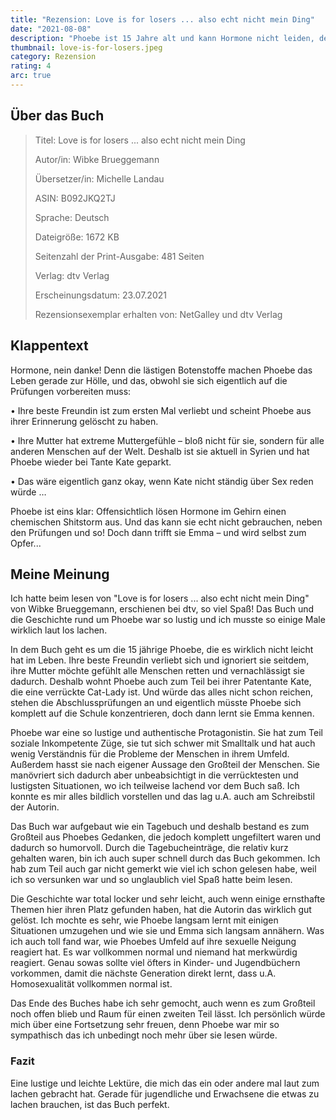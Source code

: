 ```yaml
---
title: "Rezension: Love is for losers ... also echt nicht mein Ding"
date: "2021-08-08"
description: "Phoebe ist 15 Jahre alt und kann Hormone nicht leiden, denn die sind es Schuld das sich ihre beste Freundin zum ersten Mal verliebt hat & sie seitdem ignoriert. Phoebe ist eins klar: Hormone lösen im Gehirn einen chemischen Shitstorm aus. Und das kann sie echt nicht gebrauchen, neben den Prüfungen und so! Doch dann trifft sie Emma – und wird selbst zum Opfer..."
thumbnail: love-is-for-losers.jpeg
category: Rezension
rating: 4
arc: true
---
```


## Über das Buch
> Titel: Love is for losers ... also echt nicht mein Ding
>
> Autor/in: Wibke Brueggemann
>
> Übersetzer/in: Michelle Landau
>
> ASIN: B092JKQ2TJ
>
> Sprache: Deutsch
>
> Dateigröße: 1672 KB
>
> Seitenzahl der Print-Ausgabe: 481 Seiten
>
> Verlag: dtv Verlag
>
> Erscheinungsdatum: 23.07.2021
>
> Rezensionsexemplar erhalten von: NetGalley und dtv Verlag

## Klappentext
Hormone, nein danke!
Denn die lästigen Botenstoffe machen Phoebe das Leben gerade zur Hölle, und das, obwohl sie sich eigentlich auf die Prüfungen vorbereiten muss:

• Ihre beste Freundin ist zum ersten Mal verliebt und scheint Phoebe aus ihrer Erinnerung gelöscht zu haben.

• Ihre Mutter hat extreme Muttergefühle – bloß nicht für sie, sondern für alle anderen Menschen auf der Welt. Deshalb ist sie aktuell in Syrien und hat Phoebe wieder bei Tante Kate geparkt.

• Das wäre eigentlich ganz okay, wenn Kate nicht ständig über Sex reden würde …

Phoebe ist eins klar: Offensichtlich lösen Hormone im Gehirn einen chemischen Shitstorm aus. Und das kann sie echt nicht gebrauchen, neben den Prüfungen und so! Doch dann trifft sie Emma – und wird selbst zum Opfer...

## Meine Meinung
Ich hatte beim lesen von "Love is for losers ... also echt nicht mein Ding" von Wibke Brueggemann, erschienen bei dtv, so viel Spaß! Das Buch und die Geschichte rund um Phoebe war so lustig und ich musste so einige Male wirklich laut los lachen.

In dem Buch geht es um die 15 jährige Phoebe, die es wirklich nicht leicht hat im Leben. Ihre beste Freundin verliebt sich und ignoriert sie seitdem, ihre Mutter möchte gefühlt alle Menschen retten und vernachlässigt sie dadurch. Deshalb wohnt Phoebe auch zum Teil bei ihrer Patentante Kate, die eine verrückte Cat-Lady ist. Und würde das alles nicht schon reichen, stehen die Abschlussprüfungen an und eigentlich müsste Phoebe sich komplett auf die Schule konzentrieren, doch dann lernt sie Emma kennen.

Phoebe war eine so lustige und authentische Protagonistin. Sie hat zum Teil soziale Inkompetente Züge, sie tut sich schwer mit Smalltalk und hat auch wenig Verständnis für die Probleme der Menschen in ihrem Umfeld. Außerdem hasst sie nach eigener Aussage den Großteil der Menschen. Sie manövriert sich dadurch aber unbeabsichtigt in die verrücktesten und lustigsten Situationen, wo ich teilweise lachend vor dem Buch saß. Ich konnte es mir alles bildlich vorstellen und das lag u.A. auch am Schreibstil der Autorin.

Das Buch war aufgebaut wie ein Tagebuch und deshalb bestand es zum Großteil aus Phoebes Gedanken, die jedoch komplett ungefiltert waren und dadurch so humorvoll. Durch die Tagebucheinträge, die relativ kurz gehalten waren, bin ich auch super schnell durch das Buch gekommen. Ich hab zum Teil auch gar nicht gemerkt wie viel ich schon gelesen habe, weil ich so versunken war und so unglaublich viel Spaß hatte beim lesen.

Die Geschichte war total locker und sehr leicht, auch wenn einige ernsthafte Themen hier ihren Platz gefunden haben, hat die Autorin das wirklich gut gelöst. Ich mochte es sehr, wie Phoebe langsam lernt mit einigen Situationen umzugehen und wie sie und Emma sich langsam annähern. Was ich auch toll fand war, wie Phoebes Umfeld auf ihre sexuelle Neigung reagiert hat. Es war vollkommen normal und niemand hat merkwürdig reagiert. Genau sowas sollte viel öfters in Kinder- und Jugendbüchern vorkommen, damit die nächste Generation direkt lernt, dass u.A. Homosexualität vollkommen normal ist.

Das Ende des Buches habe ich sehr gemocht, auch wenn es zum Großteil noch offen blieb und Raum für einen zweiten Teil lässt. Ich persönlich würde mich über eine Fortsetzung sehr freuen, denn Phoebe war mir so sympathisch das ich unbedingt noch mehr über sie lesen würde.

### Fazit
Eine lustige und leichte Lektüre, die mich das ein oder andere mal laut zum lachen gebracht hat. Gerade für jugendliche und Erwachsene die etwas zu lachen brauchen, ist das Buch perfekt.